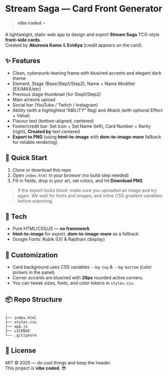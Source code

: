 # Stream Saga — Card Front Generator

> **vibe coded** ⭐

A lightweight, static web app to design and export **Stream Saga** TCG-style **front-side cards**.  
Created by **Akurosia Kamo** & **Evidiya** (credit appears on the card).

## ✨ Features
- Clean, cyberpunk-leaning frame with blue/red accents and elegant dark theme
- Element, Stage (Base/Step1/Step2), Name + Name Modifier (EX/MAX/etc)
- Previous stage thumbnail (for Step1/Step2)
- Main artwork upload
- Social bar (YouTube / Twitch / Instagram)
- Ability (with a highlighted “ABILITY” flag) and Attack (with optional Effect + Value)
- Flavour text (bottom-aligned, centered)
- Footer/credit bar: Set Icon + Set Name (left), Card Number + Rarity (right), **Created by** text centered
- **Export to PNG** (using **html-to-image** with **dom-to-image-more** fallback for reliable rendering)

## 🚀 Quick Start
1. Clone or download this repo
2. Open `index.html` in your browser (no build step needed)
3. Fill in fields, drop in your art, set colors, and hit **Download PNG**

> If the export looks blank: make sure you uploaded an image and try again. We wait for fonts and images, and inline CSS gradient variables before exporting.

## 🧩 Tech
- Pure HTML/CSS/JS — **no framework**
- **html-to-image** for export, **dom-to-image-more** as a fallback
- Google Fonts: Rubik (UI) & Rajdhani (display)

## 🌈 Customization
- Card background uses CSS variables `--bg-top` & `--bg-bottom` (color pickers in the panel).
- Corner accents are blue/red with **26px** rounded active corners.
- You can tweak sizes, fonts, and color tokens in `styles.css`.

## 📦 Repo Structure
```
.
├── index.html
├── styles.css
├── app.js
├── LICENSE
└── .gitignore
```

## 📄 License
MIT © 2025 — do cool things and keep the header.  
This project is **vibe coded**. 😎
